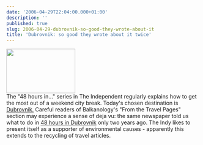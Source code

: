 ```yaml
---
date: '2006-04-29T22:04:00.000+01:00'
description: ''
published: true
slug: 2006-04-29-dubrovnik-so-good-they-wrote-about-it
title: 'Dubrovnik: so good they wrote about it twice'
---
```


<div class="imageholder"><img alt="" border="0" height="116" src="http://www.balkanology.com/blog/images/croatia2004_pict4682.jpg" width="180" /></div>The "48 hours in..." series in The Independent regularly explains how to get the most out of a weekend city break. Today's chosen destination is <a href="http://travel.independent.co.uk/europe/article360791.ece">Dubrovnik.</a> Careful readers of Balkanology's "From the Travel Pages" section may experience a sense of deja vu: the same newspaper told us what to do in <a href="http://travel.independent.co.uk/europe/article54330.ece">48 hours in Dubrovnik</a> only two years ago. The Indy likes to present itself as a supporter of environmental causes - apparently this extends to the recycling of travel articles.